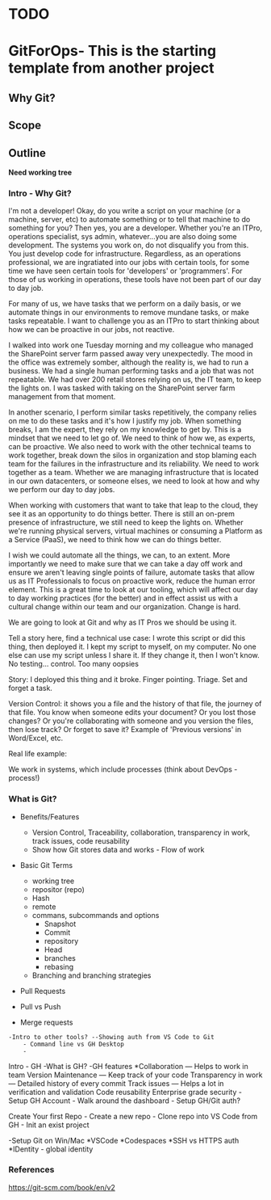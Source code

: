 # TODO
# GitForOps- This is the starting template from another project

## Why Git?

## Scope

## Outline

**Need working tree**

### Intro - Why Git?

I'm not a developer! Okay, do you write a script on your machine (or a machine, server, etc) to automate something or to tell that machine to do something for you? Then yes, you are a developer. Whether you're an ITPro, operations specialist, sys admin, whatever...you are also doing some development. The systems you work on, do not disqualify you from this. You just develop code for infrastructure. Regardless, as an operations professional, we are ingratiated into our jobs with certain tools, for some time we have seen certain tools for 'developers' or 'programmers'.  For those of us working in operations, these tools have not been part of our day to day job.

For many of us, we have tasks that we perform on a daily basis, or we automate things in our environments to remove mundane tasks, or make tasks repeatable. I want to challenge you as an ITPro to start thinking about how we can be proactive in our jobs, not reactive. 

I walked into work one Tuesday morning and my colleague who managed the SharePoint server farm passed away very unexpectedly. The mood in the office was extremely somber, although the reality is, we had to run a business. We had a single human performing tasks and a job that was not repeatable.  We had over 200 retail stores relying on us, the IT team, to keep the lights on. I was tasked with taking on the SharePoint server farm management from that moment. 

In another scenario, I perform similar tasks repetitively, the company relies on me to do these tasks and it's how I justify my job. When something breaks, I am the expert, they rely on my knowledge to get by. This is a mindset that we need to let go of. We need to think of how we, as experts, can be proactive. We also need to work with the other technical teams to work together, break down the silos in organization and stop blaming each team for the failures in the infrastructure and its reliability. We need to work together as a team. Whether we are managing infrastructure that is located in our own datacenters, or someone elses, we need to look at how and why we perform our day to day jobs. 

When working with customers that want to take that leap to the cloud, they see it as an opportunity to do things better. There is still an on-prem presence of infrastructure, we still need to keep the lights on. Whether we're running physical servers, virtual machines or consuming a Platform as a Service (PaaS), we need to think how we can do things better.

I wish we could automate all the things, we can, to an extent. More importantly we need to make sure that we can take a day off work and ensure we aren't leaving single points of failure, automate tasks that allow us as IT Professionals to focus on proactive work, reduce the human error element. This is a great time to look at our tooling, which will affect our day to day working practices (for the better) and in effect assist us with a cultural change within our team and our organization. Change is hard. 

We are going to look at Git and why as IT Pros we should be using it. 

Tell a story here, find a technical use case: I wrote this script or did this thing, then deployed it. I kept my script to myself, on my computer. No one else can use my script unless I share it. If they change it, then I won't know. No testing... control. Too many oopsies

Story: I deployed this thing and it broke. Finger pointing. Triage. Set and forget a task.

Version Control: it shows you a file and the history of that file, the journey of that file. You know when someone edits your document? Or you lost those changes? Or you're collaborating with someone and you version the files, then lose track? Or forget to save it? Example of 'Previous versions' in Word/Excel, etc. 

Real life example: 

We work in systems, which include processes (think about DevOps - process!)

  #### 

### What is Git?
  - Benefits/Features
    - Version Control, Traceability, collaboration, transparency in work, track issues, code reusability
    - Show how Git stores data and works - Flow of work
     

  - Basic Git Terms
    - working tree
    - repositor (repo)
    - Hash
    - remote
    - commans, subcommands and options
      - Snapshot
      - Commit
      - repository
      - Head
      - branches
      - rebasing
    -  Branching and branching strategies
  -  Pull Requests
  -  Pull vs Push
  -  Merge requests
    
    
    -Intro to other tools? --Showing auth from VS Code to Git
        - Command line vs GH Desktop
        - 

    
Intro - GH
    -What is GH?
    -GH features
        *Collaboration — Helps to work in team
        Version Maintenance — Keep track of your code
        Transparency in work — Detailed history of every commit
        Track issues — Helps a lot in verification and validation
        Code reusability
        Enterprise grade security
    - Setup GH Account
    - Walk around the dashboard
    - Setup GH/Git auth?
    
Create Your first Repo
    - Create a new repo
    - Clone repo into VS Code from GH
    - Init an exist project
    
  -Setup Git on Win/Mac
        *VSCode
        *Codespaces
        *SSH vs HTTPS auth
        *IDentity - global identity


### References
https://git-scm.com/book/en/v2